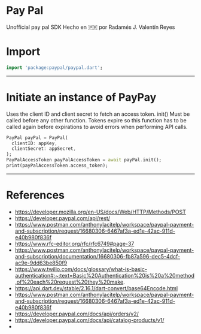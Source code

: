 # Pay Pal
Unofficial pay pal SDK
Hecho en 🇵🇷 por Radamés J. Valentín Reyes
# Import
~~~dart
import 'package:paypal/paypal.dart';
~~~
--------------------------------------------------------
# Initiate an instance of PayPay
Uses the client ID and client secret to fetch an access token. init() Must be called before any other function. Tokens expire so this function has to be called again before expirations to avoid errors when performing API calls.
~~~dart
PayPal payPal = PayPal(
  clientID: appKey, 
  clientSecret: appSecret,
);
PayPalAccessToken payPalAccessToken = await payPal.init();
print(payPalAccessToken.access_token);
~~~
--------------------------------------------------------


# References
- https://developer.mozilla.org/en-US/docs/Web/HTTP/Methods/POST
- https://developer.paypal.com/api/rest/
- https://www.postman.com/anthonylacitelp/workspace/paypal-payment-and-subscription/request/16680306-6467af3a-ed1e-42ac-911d-e40b980f836f
- https://www.rfc-editor.org/rfc/rfc6749#page-37
- https://www.postman.com/anthonylacitelp/workspace/paypal-payment-and-subscription/documentation/16680306-fb87a596-dec5-4dcf-ac9e-9dd63be850f9
- https://www.twilio.com/docs/glossary/what-is-basic-authentication#:~:text=Basic%20Authentication%20is%20a%20method,of%20each%20request%20they%20make.
- https://api.dart.dev/stable/2.16.1/dart-convert/base64Encode.html
- https://www.postman.com/anthonylacitelp/workspace/paypal-payment-and-subscription/request/16680306-6467af3a-ed1e-42ac-911d-e40b980f836f
- https://developer.paypal.com/docs/api/orders/v2/
- https://developer.paypal.com/docs/api/catalog-products/v1/
- 